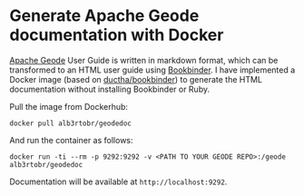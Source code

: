 # Generate Apache Geode documentation with Docker

[Apache Geode](http://github.com/apache/geode) User Guide is written in markdown format, which can be transformed to an HTML user guide using [Bookbinder](https://github.com/pivotal-cf/bookbinder). I have implemented a Docker image (based on [ductha/bookbinder](https://hub.docker.com/r/ductha/bookbinder)) to generate the HTML documentation without installing Bookbinder or Ruby.

Pull the image from Dockerhub:

`docker pull alb3rtobr/geodedoc`

And run the container as follows:

`docker run -ti --rm -p 9292:9292 -v <PATH TO YOUR GEODE REPO>:/geode alb3rtobr/geodedoc`

Documentation will be available at `http://localhost:9292`.
